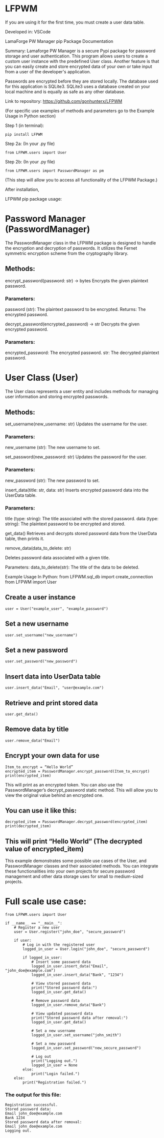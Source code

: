 # LFPWM

If you are using it for the first time, you must create a user data table.

Developed in: VSCode

LamaForge PW Manager pip Package Documentation

Summary:
Lamaforge PW Manager is a secure Pypi package for password storage and user authentication.
This program allows users to create a custom user instance with the predefined User class.
Another feature is that you can easily create and store encrypted data of your own or take input from a user
of the developer's application.

Passwords are encrypted before they are stored locally. The database used for this application is SQLite3.
SQLite3 uses a database created on your local machine and is equally as safe as any other database.

Link to repository: https://github.com/gonhunterx/LFPWM

(For specific use examples of methods and parameters
go to the Example Usage in Python section)

Step 1 (in terminal):

```
pip install LFPWM
```

Step 2a: (In your .py file)  
```
from LFPWM.users import User  
```
Step 2b: (In your .py file)  
```
from LFPWM.users import PasswordManager as pm
```
(This step will allow you to access all functionality of the LFPWM Package.)

After installation,

LFPWM pip package usage:

# Password Manager (PasswordManager)

The PasswordManager class in the LFPWM package is designed to handle the encryption and decryption of passwords. It utilizes the Fernet symmetric encryption scheme from the cryptography library.


## Methods:

encrypt_password(password: str) -> bytes
Encrypts the given plaintext password.

### Parameters:

password (str): The plaintext password to be encrypted.
Returns: The encrypted password.

decrypt_password(encrypted_password) -> str
Decrypts the given encrypted password.

### Parameters:

encrypted_password: The encrypted password.
str: The decrypted plaintext password.

# User Class (User)

The User class represents a user entity and includes methods for managing user information and storing encrypted passwords.

## Methods:

set_username(new_username: str)
Updates the username for the user.

### Parameters:

new_username (str): The new username to set.

set_password(new_password: str)
Updates the password for the user.

### Parameters:

new_password (str): The new password to set.

insert_data(title: str, data: str)
Inserts encrypted password data into the UserData table.

### Parameters:

title (type: string): The title associated with the stored password.
data (type: string): The plaintext password to be encrypted and stored.

get_data()
Retrieves and decrypts stored password data from the UserData table, then prints it.

remove_data(data_to_delete: str)

Deletes password data associated with a given title.

Parameters:
data_to_delete(str): The title of the data to be deleted.

Example Usage
In Python:
from LFPWM.sql_db import create_connection
from LFPWM import User

## Create a user instance

```
user = User("example_user", "example_password")
```

## Set a new username

```
user.set_username("new_username")
```

## Set a new password

```
user.set_password("new_password")
```

## Insert data into UserData table

```
user.insert_data("Email", "user@example.com")
```

## Retrieve and print stored data

```
user.get_data()
```

## Remove data by title

```
user.remove_data("Email")
```

## Encrypt your own data for use

```
Item_to_encrypt = “Hello World”
encrypted_item = PasswordManager.encrypt_password(Item_to_encrypt)
print(encrypted_item)
```

This will print as an encrypted token.
You can also use the PasswordManager’s decrypt_password static method. This will allow you to view the original value behind an encrypted one.

## You can use it like this:

```
decrypted_item = PasswordManager.decrypt_password(encrypted_item)
print(decrypted_item)
```

## This will print “Hello World” (The decrypted value of encrypted_item)

This example demonstrates some possible use cases of the User, and PasswordManager classes and their associated methods.
You can integrate these functionalities into your own projects for secure password management and other data storage uses for small to medium-sized projects.

# Full scale use case:

```
from LFPWM.users import User

if __name__ == "__main__":
    # Register a new user
    user = User.register("john_doe", "secure_password")

    if user:
        # Log in with the registered user
        logged_in_user = User.login("john_doe", "secure_password")

        if logged_in_user:
            # Insert some password data
            logged_in_user.insert_data("Email", "john_doe@example.com")
            logged_in_user.insert_data("Bank", "1234")

            # View stored password data
            print("Stored password data:")
            logged_in_user.get_data()

            # Remove password data
            logged_in_user.remove_data("Bank")

            # View updated password data
            print("Stored password data after removal:")
            logged_in_user.get_data()

            # Set a new username
            logged_in_user.set_username("john_smith")

            # Set a new password
            logged_in_user.set_password("new_secure_password")

            # Log out
            print("Logging out.")
            logged_in_user = None
        else:
            print("Login failed.")
    else:
        print("Registration failed.")

```

### The output for this file:

```
Registration successful.
Stored password data:
Email john_doe@example.com
Bank 1234
Stored password data after removal:
Email john_doe@example.com
Logging out.
```
